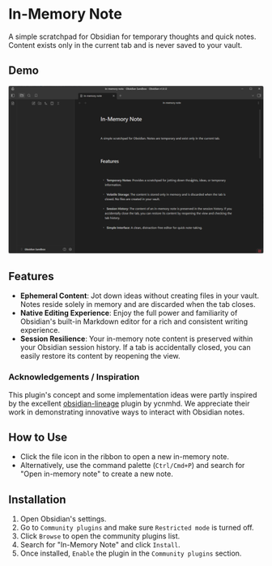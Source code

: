 # In-Memory Note

A simple scratchpad for Obsidian for temporary thoughts and quick notes. Content exists only in the current tab and is never saved to your vault.

## Demo

![Demo Image](assets/demo.png)

## Features

-   **Ephemeral Content**: Jot down ideas without creating files in your vault. Notes reside solely in memory and are discarded when the tab closes.
-   **Native Editing Experience**: Enjoy the full power and familiarity of Obsidian's built-in Markdown editor for a rich and consistent writing experience.
-   **Session Resilience**: Your in-memory note content is preserved within your Obsidian session history. If a tab is accidentally closed, you can easily restore its content by reopening the view.

### Acknowledgements / Inspiration

This plugin's concept and some implementation ideas were partly inspired by the excellent [obsidian-lineage](https://github.com/ycnmhd/obsidian-lineage) plugin by ycnmhd. We appreciate their work in demonstrating innovative ways to interact with Obsidian notes.

## How to Use

-   Click the file icon in the ribbon to open a new in-memory note.
-   Alternatively, use the command palette (`Ctrl/Cmd+P`) and search for "Open in-memory note" to create a new note.

## Installation

1.  Open Obsidian's settings.
2.  Go to `Community plugins` and make sure `Restricted mode` is turned off.
3.  Click `Browse` to open the community plugins list.
4.  Search for "In-Memory Note" and click `Install`.
5.  Once installed, `Enable` the plugin in the `Community plugins` section.
